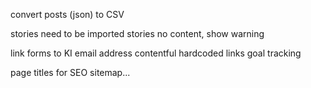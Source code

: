 
convert posts (json) to CSV

stories need to be imported
stories no content, show warning

link forms to KI email address
contentful hardcoded links
goal tracking

page titles for SEO
sitemap...
